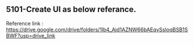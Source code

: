 ## 5101-Create UI as below referance.

Reference link : https://drive.google.com/drive/folders/1lb4_Ajd1AZNW66bAEqySsloqBSB1SBWF?usp=drive_link

